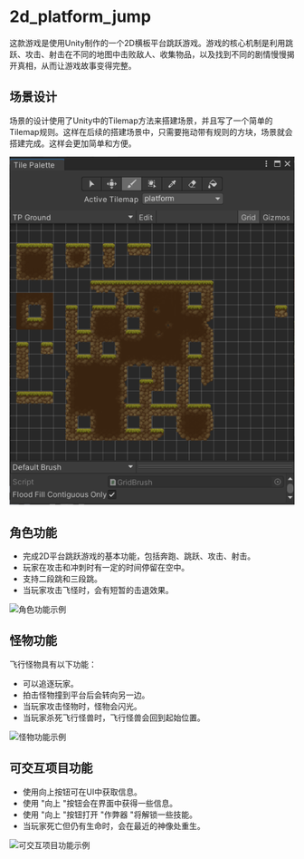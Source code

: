 # 2d_platform_jump

这款游戏是使用Unity制作的一个2D横板平台跳跃游戏。游戏的核心机制是利用跳跃、攻击、射击在不同的地图中击败敌人、收集物品，以及找到不同的剧情慢慢揭开真相，从而让游戏故事变得完整。

## 场景设计

场景的设计使用了Unity中的Tilemap方法来搭建场景，并且写了一个简单的Tilemap规则。这样在后续的搭建场景中，只需要拖动带有规则的方块，场景就会搭建完成。这样会更加简单和方便。

![场景示例](images/Tilemap.png)

## 角色功能

- 完成2D平台跳跃游戏的基本功能，包括奔跑、跳跃、攻击、射击。
- 玩家在攻击和冲刺时有一定的时间停留在空中。
- 支持二段跳和三段跳。
- 当玩家攻击飞怪时，会有短暂的击退效果。

![角色功能示例](链接到角色功能示例的GIF)

## 怪物功能

飞行怪物具有以下功能：

- 可以追逐玩家。
- 拍击怪物撞到平台后会转向另一边。
- 当玩家攻击怪物时，怪物会闪光。
- 当玩家杀死飞行怪兽时，飞行怪兽会回到起始位置。

![怪物功能示例](链接到怪物功能示例的GIF)

## 可交互项目功能

- 使用向上按钮可在UI中获取信息。
- 使用 "向上 "按钮会在界面中获得一些信息。
- 使用 "向上 "按钮打开 "作弊器 "将解锁一些技能。
- 当玩家死亡但仍有生命时，会在最近的神像处重生。

![可交互项目功能示例](链接到可交互项目功能示例的GIF)
